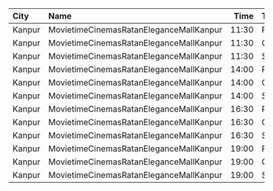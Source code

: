 | City   | Name                                    |  Time | Type     | Price | Capacity | Booked |
| :----- | :-------------------------------------- | ----: | :------- | ----: | -------: | -----: |
| Kanpur | MovietimeCinemasRatanEleganceMallKanpur | 11:30 | Platinum |   99₹ |       36 |      4 |
| Kanpur | MovietimeCinemasRatanEleganceMallKanpur | 11:30 | Gold     |   99₹ |       30 |      0 |
| Kanpur | MovietimeCinemasRatanEleganceMallKanpur | 11:30 | Silver   |   99₹ |       18 |      0 |
| Kanpur | MovietimeCinemasRatanEleganceMallKanpur | 14:00 | Platinum |   99₹ |       36 |     11 |
| Kanpur | MovietimeCinemasRatanEleganceMallKanpur | 14:00 | Gold     |   99₹ |       30 |      2 |
| Kanpur | MovietimeCinemasRatanEleganceMallKanpur | 14:00 | Silver   |   99₹ |       18 |      0 |
| Kanpur | MovietimeCinemasRatanEleganceMallKanpur | 16:30 | Platinum |   99₹ |       36 |      8 |
| Kanpur | MovietimeCinemasRatanEleganceMallKanpur | 16:30 | Gold     |   99₹ |       30 |      0 |
| Kanpur | MovietimeCinemasRatanEleganceMallKanpur | 16:30 | Silver   |   99₹ |       18 |      0 |
| Kanpur | MovietimeCinemasRatanEleganceMallKanpur | 19:00 | Platinum |   99₹ |       36 |      0 |
| Kanpur | MovietimeCinemasRatanEleganceMallKanpur | 19:00 | Gold     |   99₹ |       30 |      0 |
| Kanpur | MovietimeCinemasRatanEleganceMallKanpur | 19:00 | Silver   |   99₹ |       18 |      0 |
